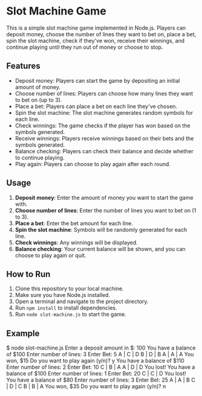 # Slot Machine Game

This is a simple slot machine game implemented in Node.js. Players can deposit money, choose the number of lines they want to bet on, place a bet, spin the slot machine, check if they've won, receive their winnings, and continue playing until they run out of money or choose to stop.

## Features

- Deposit money: Players can start the game by depositing an initial amount of money.
- Choose number of lines: Players can choose how many lines they want to bet on (up to 3).
- Place a bet: Players can place a bet on each line they've chosen.
- Spin the slot machine: The slot machine generates random symbols for each line.
- Check winnings: The game checks if the player has won based on the symbols generated.
- Receive winnings: Players receive winnings based on their bets and the symbols generated.
- Balance checking: Players can check their balance and decide whether to continue playing.
- Play again: Players can choose to play again after each round.

## Usage

1. **Deposit money**: Enter the amount of money you want to start the game with.
2. **Choose number of lines**: Enter the number of lines you want to bet on (1 to 3).
3. **Place a bet**: Enter the bet amount for each line.
4. **Spin the slot machine**: Symbols will be randomly generated for each line.
5. **Check winnings**: Any winnings will be displayed.
6. **Balance checking**: Your current balance will be shown, and you can choose to play again or quit.

## How to Run

1. Clone this repository to your local machine.
2. Make sure you have Node.js installed.
3. Open a terminal and navigate to the project directory.
4. Run `npm install` to install dependencies.
5. Run `node slot-machine.js` to start the game.

## Example

$ node slot-machine.js
Enter a deposit amount in $: 100
You have a balance of $100
Enter number of lines: 3
Enter Bet: 5
A | C | D
B | D | B
A | A | A
You won, $15
Do you want to play again (y/n)? y
You have a balance of $110
Enter number of lines: 2
Enter Bet: 10
C | B | A
A | D | D
You lost!
You have a balance of $100
Enter number of lines: 1
Enter Bet: 20
C | C | D
You lost!
You have a balance of $80
Enter number of lines: 3
Enter Bet: 25
A | A | B
C | D | C
B | B | A
You won, $35
Do you want to play again (y/n)? n
